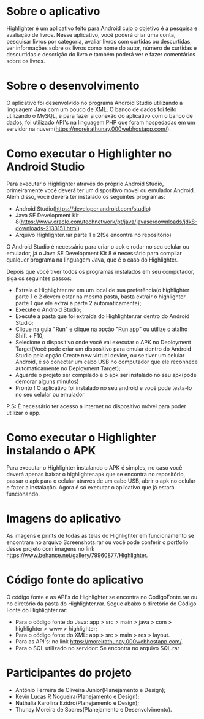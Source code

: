 <h1>Sobre o aplicativo</h1>

Highlighter é um aplicativo feito para Android cujo o objetivo é a pesquisa e avaliação de livros. Nesse aplicativo, você poderá criar uma conta, pesquisar livros por categoria, avaliar livros com curtidas ou descurtidas, ver informações sobre os livros como nome do autor, número de curtidas e descurtidas e descrição do livro e também poderá ver e fazer comentários sobre os livros.

<h1>Sobre o desenvolvimento</h1>

O aplicativo foi desenvolvido no programa Android Studio utilizando a linguagem Java com um pouco de XML. O banco de dados foi feito utilizando o MySQL, e para fazer a conexão do aplicativo com o banco de dados, foi utilizado API's na linguagem PHP que foram hospedadas em um servidor na nuvem(https://moreirathunay.000webhostapp.com/).

<h1>Como executar o Highlighter no Android Studio</h1>

Para executar o Highlighter através do próprio Android Studio, primeiramente você deverá ter um dispositivo móvel ou emulador Android. Além disso, você deverá ter instalado os seguintes programas:

- Android Studio(https://developer.android.com/studio)
- Java SE Development Kit 8(https://www.oracle.com/technetwork/pt/java/javase/downloads/jdk8-downloads-2133151.html)
- Arquivo Highlighter.rar parte 1 e 2(Se encontra no repositório)

O Android Studio é necessário para criar o apk e rodar no seu celular ou emulador, já o Java SE Development Kit 8 é necessário para compilar qualquer programa na linguagem Java, que é o caso do Highlighter.

Depois que você tiver todos os programas instalados em seu computador, siga os seguintes passos:

- Extraia o Highlighter.rar em um local de sua preferência(o highlighter parte 1 e 2 devem estar na mesma pasta, basta extrair o highlighter parte 1 que ele extrai a parte 2 automaticamente);
- Execute o Android Studio;
- Execute a pasta que foi extraída do Highlighter.rar dentro do Android Studio;
- Clique na guia "Run" e clique na opção "Run app" ou utilize o atalho Shift + F10;
- Selecione o dispositivo onde você vai executar o APK no Deployment Target(Você pode criar um dispositivo para emular dentro do Android Studio pela opção Create new virtual device, ou se tiver um celular Android, é só conectar um cabo USB no computador que ele reconhece automaticamente no Deployment Target);
- Aguarde o projeto ser compilado e o apk ser instalado no seu apk(pode demorar alguns minutos)
- Pronto ! O aplicativo foi instalado no seu android e você pode testa-lo no seu celular ou emulador

P.S: È necessário ter acesso a internet no dispositivo móvel para poder utilizar o app.

<h1>Como executar o Highlighter instalando o APK</h1>

Para executar o Highlighter instalando o APK é simples, no caso você deverá apenas baixar o highlighter.apk que se encontra no repositório, passar o apk para o celular através de um cabo USB, abrir o apk no celular e fazer a instalação. Agora é só executar o aplicativo que já estará funcionando.

<h1>Imagens do aplicativo</h1>

As imagens e prints de todas as telas do Highlighter em funcionamento se encontram no arquivo Screenshots.rar ou você pode conferir o portfólio desse projeto com imagens no link https://www.behance.net/gallery/79960877/Highlighter.

<h1>Código fonte do aplicativo</h1>

O código fonte e as API's do Highlighter se encontra no CodigoFonte.rar ou no diretório da pasta do Highlighter.rar. Segue abaixo o diretório do Código Fonte do Highlighter.rar:

- Para o código fonte do Java: app > src > main > java > com > highlighter > www > highlighter;
- Para o código fonte do XML: app > src > main > res > layout.
- Para as API's: no link https://moreirathunay.000webhostapp.com/.
- Para o SQL utilizado no servidor: Se encontra no arquivo SQL.rar

<h1>Participantes do projeto</h1>

- Antônio Ferreira de Oliveira Junior(Planejamento e Design);
- Kevin Lucas R Nogueira(Planejamento e Design);
- Nathalia Karolina Ezidro(Planejamento e Design);
- Thunay Moreira de Soares(Planejamento e Desenvolvimento).

